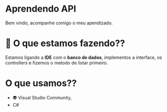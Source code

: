 # Aprendendo API
Bem vindo, acompanhe comigo o meu apendizado.

# 🚀 O que estamos fazendo??
Estamos ligando a **IDE** com o **banco de dados**, implementos a interface, os controllers e fizemos o metodo de listar primeiro.

# O que usamos??
 * 👽 Visual Studio Community,
 * C#